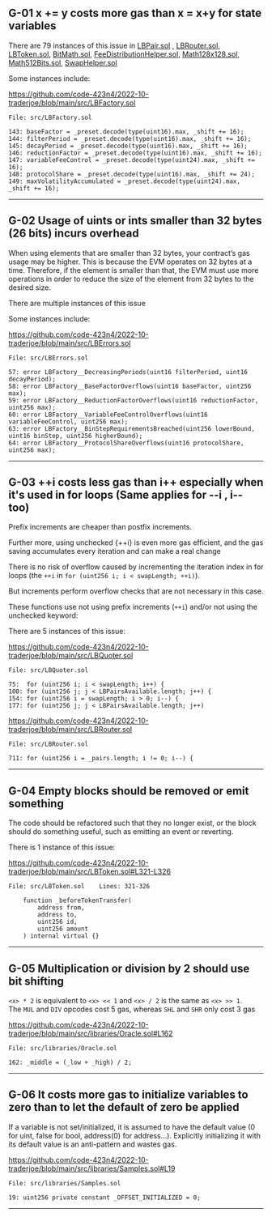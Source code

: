 ## G-01  x += y costs more gas than x = x+y for state variables

There are 79 instances of this issue in [LBPair.sol](https://github.com/code-423n4/2022-10-traderjoe/blob/main/src/LBPair.sol) , [LBRouter.sol](https://github.com/code-423n4/2022-10-traderjoe/blob/main/src/LBRouter.sol), [LBToken.sol](https://github.com/code-423n4/2022-10-traderjoe/blob/main/src/LBToken.sol), [BitMath.sol](https://github.com/code-423n4/2022-10-traderjoe/blob/main/src/libraries/BitMath.sol), [FeeDistributionHelper.sol](https://github.com/code-423n4/2022-10-traderjoe/blob/main/src/libraries/FeeDistributionHelper.sol), [Math128x128.sol](https://github.com/code-423n4/2022-10-traderjoe/blob/main/src/libraries/Math128x128.sol), [Math512Bits.sol](https://github.com/code-423n4/2022-10-traderjoe/blob/main/src/libraries/Math512Bits.sol), [SwapHelper.sol](https://github.com/code-423n4/2022-10-traderjoe/blob/main/src/libraries/SwapHelper.sol)

Some instances include:

https://github.com/code-423n4/2022-10-traderjoe/blob/main/src/LBFactory.sol

```
File: src/LBFactory.sol

143: baseFactor = _preset.decode(type(uint16).max, _shift += 16);
144: filterPeriod = _preset.decode(type(uint16).max, _shift += 16);
145: decayPeriod = _preset.decode(type(uint16).max, _shift += 16);
146: reductionFactor = _preset.decode(type(uint16).max, _shift += 16);
147: variableFeeControl = _preset.decode(type(uint24).max, _shift += 16);
148: protocolShare = _preset.decode(type(uint16).max, _shift += 24);
149: maxVolatilityAccumulated = _preset.decode(type(uint24).max, _shift += 16);
```

-------
## G-02  Usage of uints or ints smaller than 32 bytes (26 bits) incurs overhead

When using elements that are smaller than 32 bytes, your contract’s gas usage may be higher. This is because the EVM operates on 32 bytes at a time. Therefore, if the element is smaller than that, the EVM must use more operations in order to reduce the size of the element from 32 bytes to the desired size.

There are multiple instances of this issue

Some instances include:

https://github.com/code-423n4/2022-10-traderjoe/blob/main/src/LBErrors.sol

```
File: src/LBErrors.sol

57: error LBFactory__DecreasingPeriods(uint16 filterPeriod, uint16 decayPeriod);
58: error LBFactory__BaseFactorOverflows(uint16 baseFactor, uint256 max);
59: error LBFactory__ReductionFactorOverflows(uint16 reductionFactor, uint256 max);
60: error LBFactory__VariableFeeControlOverflows(uint16 variableFeeControl, uint256 max);
63: error LBFactory__BinStepRequirementsBreached(uint256 lowerBound, uint16 binStep, uint256 higherBound);
64: error LBFactory__ProtocolShareOverflows(uint16 protocolShare, uint256 max);
```

--------------

## G-03  ++i costs less gas than i++ especially when it's used in for loops (Same applies for --i , i-- too)

Prefix increments are cheaper than postfix increments.  

Further more, using unchecked {++i} is even more gas efficient, and the gas saving accumulates every iteration and can make a real change  

There is no risk of overflow caused by incrementing the iteration index in for loops (the `++i` in `for (uint256 i; i < swapLength; ++i)`).  

But increments perform overflow checks that are not necessary in this case.  

These functions use not using prefix increments (`++i`) and/or not using the unchecked keyword:

There are 5 instances of this issue:

https://github.com/code-423n4/2022-10-traderjoe/blob/main/src/LBQuoter.sol

```
File: src/LBQuoter.sol

75:  for (uint256 i; i < swapLength; i++) {
100: for (uint256 j; j < LBPairsAvailable.length; j++) {
154: for (uint256 i = swapLength; i > 0; i--) {
177: for (uint256 j; j < LBPairsAvailable.length; j++)
```

https://github.com/code-423n4/2022-10-traderjoe/blob/main/src/LBRouter.sol

```
File: src/LBRouter.sol

711: for (uint256 i = _pairs.length; i != 0; i--) {
```
-------------

## G-04  Empty blocks should be removed or emit something

The code should be refactored such that they no longer exist, or the block should do something useful, such as emitting an event or reverting.

There is 1 instance of this issue:

https://github.com/code-423n4/2022-10-traderjoe/blob/main/src/LBToken.sol#L321-L326

```
File: src/LBToken.sol    Lines: 321-326

    function _beforeTokenTransfer(
        address from,
        address to,
        uint256 id,
        uint256 amount
    ) internal virtual {}
```

-------

## G-05  Multiplication or division by 2 should use bit shifting

`<x> * 2` is equivalent to `<x> << 1` and `<x> / 2` is the same as `<x> >> 1`. The `MUL` and `DIV` opcodes cost 5 gas, whereas `SHL` and `SHR` only cost 3 gas

https://github.com/code-423n4/2022-10-traderjoe/blob/main/src/libraries/Oracle.sol#L162

```
File: src/libraries/Oracle.sol

162: _middle = (_low + _high) / 2;
```

-----------

## G-06  It costs more gas to initialize variables to zero than to let the default of zero be applied

If a variable is not set/initialized, it is assumed to have the default value (0 for uint, false for bool, address(0) for address…). Explicitly initializing it with its default value is an anti-pattern and wastes gas.

https://github.com/code-423n4/2022-10-traderjoe/blob/main/src/libraries/Samples.sol#L19

```
File: src/libraries/Samples.sol

19: uint256 private constant _OFFSET_INITIALIZED = 0;
```

---


